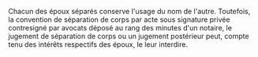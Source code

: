 Chacun des époux séparés conserve l'usage du nom de l'autre. Toutefois, la convention de séparation de corps par acte sous signature privée contresigné par avocats déposé au rang des minutes d'un notaire, le jugement de séparation de corps ou un jugement postérieur peut, compte tenu des intérêts respectifs des époux, le leur interdire.
